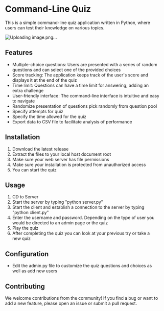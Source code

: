 # Command-Line Quiz

This is a simple command-line quiz application written in Python, where users can test their knowledge on various topics.

![Uploading image.png…]()


## Features

- Multiple-choice questions: Users are presented with a series of random questions and can select one of the provided choices
- Score tracking: The application keeps track of the user's score and displays it at the end of the quiz
- Time limit: Questions can have a time limit for answering, adding an extra challenge
- User-friendly interface: The command-line interface is intuitive and easy to navigate
- Randomize presentation of questions pick randomly from question pool
- Specify attempts for quiz
- Specify the time allowed for the quiz
- Export data to CSV file to facilitate analysis of performance

## Installation

1. Download the latest release
2. Extract the files to your local host document root
3. Make sure your web server has file permissions
4. Make sure your installation is protected from unauthorized access
5. You can start the quiz

## Usage

1. CD to Server
2. Start the server by typing "python server.py"
3. Start the client and establish a connection to the server by typing "python client.py"
4. Enter the username and password. Depending on the type of user you would be directed to an admin page or the quiz
5. Play the quiz
6. After completing the quiz you can look at your previous try or take a new quiz

## Configuration

- Edit the admin.py file to customize the quiz questions and choices as well as add new users

## Contributing
We welcome contributions from the community! If you find a bug or want to add a new feature, please open an issue or submit a pull request.

